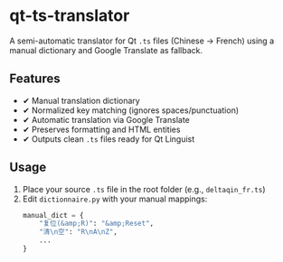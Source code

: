 # qt-ts-translator

A semi-automatic translator for Qt `.ts` files (Chinese → French) using a manual dictionary and Google Translate as fallback.

## Features

- ✔ Manual translation dictionary
- ✔ Normalized key matching (ignores spaces/punctuation)
- ✔ Automatic translation via Google Translate
- ✔ Preserves formatting and HTML entities
- ✔ Outputs clean `.ts` files ready for Qt Linguist

## Usage

1. Place your source `.ts` file in the root folder (e.g., `deltaqin_fr.ts`)
2. Edit `dictionnaire.py` with your manual mappings:
   ```python
   manual_dict = {
       "复位(&amp;R)": "&amp;Reset",
       "清\n空": "R\nA\nZ",
       ...
   }
